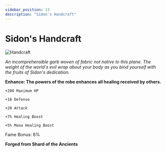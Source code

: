 ```yaml
---
sidebar_position: 13
description: "Sidon's Handcraft"
---
```


# Sidon's Handcraft

![Handcraft](https://vwiki.valorserver.com/api/item/picture/sidon's%20handcraft)

<i>An incomprehensible garb woven of fabric not native to this plane. The weight of the world's evil wrap about your body as you bind yourself with the fruits of Sidon's dedication.</i>

**Enhance: The powers of the robe enhances all healing received by others.**

    +200 Maximum HP
    
    +18 Defense
    
    +20 Attack
    
    +7% Healing Boost
    
    +5% Mana Healing Boost

Fame Bonus: 8%

**Forged from Shard of the Ancients**
